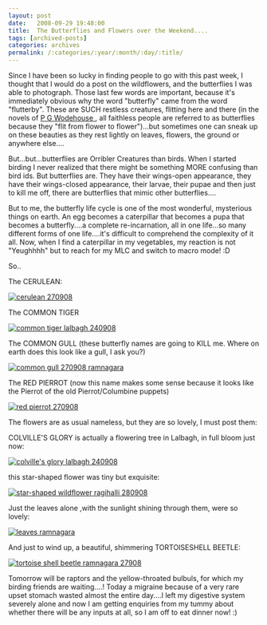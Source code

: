 ```yaml
---
layout: post
date:	2008-09-29 19:48:00
title:  The Butterflies and Flowers over the Weekend....
tags: [archived-posts]
categories: archives
permalink: /:categories/:year/:month/:day/:title/
---
```

Since I have been so lucky in finding people to go with this past week, I thought that I would do a post on the wildflowers, and the butterflies I was able to photograph. Those last few words are important, because it's immediately obvious why the word "butterfly" came from the word "flutterby". These are SUCH restless creatures, flitting here and there (in the novels of <a href="http://en.wikipedia.org/wiki/P._G._Wodehouse"> P G Wodehouse </a>, all faithless people are referred to as butterflies because they "flit from flower to flower")...but sometimes one can sneak up on these beauties as they rest lightly on leaves, flowers, the ground or anywhere else....

But...but...butterflies are Orribler Creatures than birds. When I started birding I never realized that there might be something MORE confusing than bird ids. But butterflies are. They have their wings-open appearance, they have their wings-closed appearance, their larvae, their pupae and then just to kill me off, there are butterflies that mimic other butterflies....

But to me, the butterfly life cycle is one of the most wonderful, mysterious things on earth. An egg becomes a caterpillar that becomes a pupa that becomes a butterfly....a complete re-incarnation, all in one life...so many different forms of one life....it's difficult to comprehend the complexity of it all. Now, when I find a caterpillar in my vegetables, my reaction is not "Yeughhhh" but to reach for my MLC and switch to macro mode! :D


So..

The CERULEAN:


<a href="http://s297.photobucket.com/albums/mm205/depontis/?action=view&current=IMG_7373.jpg" target="_blank"><img src="http://i297.photobucket.com/albums/mm205/depontis/IMG_7373.jpg" border="0" alt="cerulean 270908"></a>


<lj-cut text="either you can see some more pics or you can flutter by to the next friend's page">

The COMMON TIGER


<a href="http://s297.photobucket.com/albums/mm205/depontis/?action=view&current=IMG_7294-1.jpg" target="_blank"><img src="http://i297.photobucket.com/albums/mm205/depontis/IMG_7294-1.jpg" border="0" alt="common tiger lalbagh 240908"></a>


The COMMON GULL (these butterfly names are going to KILL me. Where on earth does this look like a gull, I ask you?)


<a href="http://s297.photobucket.com/albums/mm205/depontis/?action=view&current=IMG_7316.jpg" target="_blank"><img src="http://i297.photobucket.com/albums/mm205/depontis/IMG_7316.jpg" border="0" alt="common gull 270908 ramnagara"></a>

The RED PIERROT (now this name makes some sense because it looks like the Pierrot of the old Pierrot/Columbine puppets)


<a href="http://s297.photobucket.com/albums/mm205/depontis/?action=view&current=IMG_7312.jpg" target="_blank"><img src="http://i297.photobucket.com/albums/mm205/depontis/IMG_7312.jpg" border="0" alt="red pierrot 270908"></a>

The flowers are as usual nameless, but they are so lovely, I must post them:

COLVILLE'S GLORY is actually a flowering tree in Lalbagh, in full bloom just now:

<a href="http://s297.photobucket.com/albums/mm205/depontis/?action=view&current=IMG_7297-1.jpg" target="_blank"><img src="http://i297.photobucket.com/albums/mm205/depontis/IMG_7297-1.jpg" border="0" alt="colville's glory lalbagh 240908"></a>

this star-shaped flower was tiny but exquisite:



<a href="http://s297.photobucket.com/albums/mm205/depontis/?action=view&current=IMG_7386.jpg" target="_blank"><img src="http://i297.photobucket.com/albums/mm205/depontis/IMG_7386.jpg" border="0" alt="star-shaped wildflower ragihalli 280908"></a>

Just the leaves alone ,with the sunlight shining through them, were so lovely:


<a href="http://s297.photobucket.com/albums/mm205/depontis/?action=view&current=IMG_7402.jpg" target="_blank"><img src="http://i297.photobucket.com/albums/mm205/depontis/IMG_7402.jpg" border="0" alt="leaves ramnagara"></a>



</lj-cut>

And just to wind up, a beautiful, shimmering TORTOISESHELL BEETLE:


<a href="http://s297.photobucket.com/albums/mm205/depontis/?action=view&current=IMG_7388.jpg" target="_blank"><img src="http://i297.photobucket.com/albums/mm205/depontis/IMG_7388.jpg" border="0" alt="tortoise shell beetle ramnagara 27908"></a>

Tomorrow will be raptors and the yellow-throated bulbuls, for which my birding friends are waiting....! Today a migraine because of a very rare upset stomach wasted almost the entire day....I left my digestive system severely alone and now I am getting enquiries from my tummy about whether there will be any inputs at all, so I am off to eat dinner now! :)
